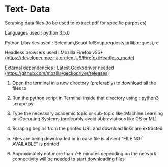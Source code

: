 # Text- Data
Scraping data files (to be used to extract pdf for specific purposes)

Languages used : python 3.5.0

Python Libraries used : Selenium,BeautifulSoup,requests,urllib.request,re

Headless browsers used : Mozilla Firefox v55+ (https://developer.mozilla.org/en-US/Firefox/Headless_mode)

External dependencies : Latest Geckodriver needed (https://github.com/mozilla/geckodriver/releases)


1. Open the terminal in a new directory (preferably) to download all the files to

2. Run the python script in Terminal inside that directory using :  python3 scrape.py

3. Type the necessary academic topic or sub-topic like :Machine Learning or :Operating Systems (preferably avoid abbreviations like OS or ML)

4. Scraping begins from the printed URL and download links are extracted 

5. Files are being downloaded or in case file is absent "FILE NOT AVAILABLE" is printed

5. Approximately not more than 7-8 minutes depending on the network connectivity will be needed to start downloading files
